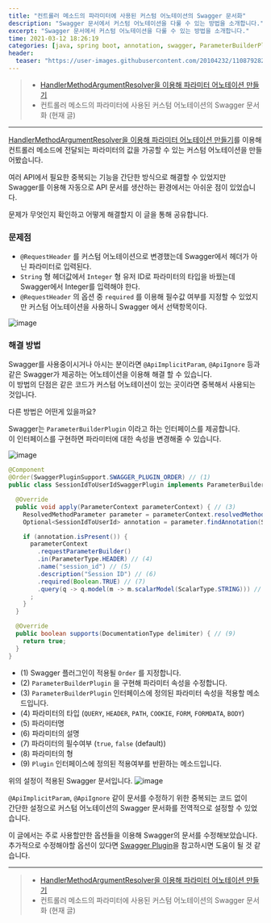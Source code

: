 ```yaml
---
title: "컨트롤러 메소드의 파라미터에 사용된 커스텀 어노테이션의 Swagger 문서화"
description: "Swagger 문서에서 커스텀 어노테이션을 다룰 수 있는 방법을 소개합니다."
excerpt: "Swagger 문서에서 커스텀 어노테이션을 다룰 수 있는 방법을 소개합니다."
time: 2021-03-12 18:26:19
categories: [java, spring boot, annotation, swagger, ParameterBuilderPlugin]
header:
  teaser: "https://user-images.githubusercontent.com/20104232/110879282-0cb03a00-8320-11eb-813d-52ec48d11177.png"
---
```


> - [HandlerMethodArgumentResolver을 이용해 파라미터 어노테이션 만들기](../MethodArgumentResolver)
> - 컨트롤러 메소드의 파라미터에 사용된 커스텀 어노테이션의 Swagger 문서화 (현재 글)

---

[HandlerMethodArgumentResolver을 이용해 파라미터 어노테이션 만들기](../MethodArgumentResolver)를 이용해  
컨트롤러 메소드에 전달되는 파라미터의 값을 가공할 수 있는 커스텀 어노테이션을 만들어봤습니다.

여러 API에서 필요한 중복되는 기능을 간단한 방식으로 해결할 수 있었지만  
Swagger를 이용해 자동으로 API 문서를 생산하는 환경에서는 아쉬운 점이 있었습니다.

문제가 무엇인지 확인하고 어떻게 해결할지 이 글을 통해 공유합니다.

### 문제점

- `@RequestHeader` 를 커스텀 어노테이션으로 변경했는데 Swagger에서 헤더가 아닌 파라미터로 입력된다.
- `String` 형 헤더값에서 `Integer` 형 유저 ID로 파라미터의 타입을 바꿨는데 Swagger에서 Integer를 입력해야 한다.
- `@RequestHeader` 의 옵션 중 `required` 를 이용해 필수값 여부를 지정할 수 있었지만 커스텀 어노테이션을 사용하니 Swagger 에서 선택항목이다.

![image](https://user-images.githubusercontent.com/20104232/110870822-90fac100-8310-11eb-902b-488d13977a10.png)

### 해결 방법

Swagger를 사용중이시거나 아시는 분이라면 `@ApiImplicitParam`, `@ApiIgnore` 등과 같은 Swagger가 제공하는 어노테이션을 이용해 해결 할 수 있습니다.  
이 방법의 단점은 같은 코드가 커스텀 어노테이션이 있는 곳이라면 중복해서 사용되는 것입니다.

다른 방법은 어떤게 있을까요?

Swagger는 `ParameterBuilderPlugin` 이라고 하는 인터페이스를 제공합니다.  
이 인터페이스를 구현하면 파라미터에 대한 속성을 변경해줄 수 있습니다.

![image](https://user-images.githubusercontent.com/20104232/110742564-f64fa300-8279-11eb-8540-47b133e16384.png)

```java
@Component
@Order(SwaggerPluginSupport.SWAGGER_PLUGIN_ORDER) // (1)
public class SessionIdToUserIdSwaggerPlugin implements ParameterBuilderPlugin { // (2)

  @Override
  public void apply(ParameterContext parameterContext) { // (3)
    ResolvedMethodParameter parameter = parameterContext.resolvedMethodParameter();
    Optional<SessionIdToUserId> annotation = parameter.findAnnotation(SessionIdToUserId.class);

    if (annotation.isPresent()) {
      parameterContext
        .requestParameterBuilder()
        .in(ParameterType.HEADER) // (4)
        .name("session_id") // (5)
        .description("Session ID") // (6)
        .required(Boolean.TRUE) // (7)
        .query(q -> q.model(m -> m.scalarModel(ScalarType.STRING))) // (8)
      ;
    }
  }

  @Override
  public boolean supports(DocumentationType delimiter) { // (9)
    return true;
  }
}
```

- (1) Swagger 플러그인이 적용될 `Order` 를 지정합니다.
- (2) `ParameterBuilderPlugin` 을 구현해 파라미터 속성을 수정합니다.
- (3) `ParameterBuilderPlugin` 인터페이스에 정의된 파라미터 속성을 적용할 메소드입니다.
- (4) 파라미터의 타입 (`QUERY`, `HEADER`, `PATH`, `COOKIE`, `FORM`, `FORMDATA`, `BODY`)
- (5) 파라미터명
- (6) 파라미터의 설명
- (7) 파라미터의 필수여부 (`true`, `false` (default))
- (8) 파라미터의 형
- (9) `Plugin` 인터페이스에 정의된 적용여부를 반환하는 메소드입니다.

위의 설정이 적용된 Swagger 문서입니다.
![image](https://user-images.githubusercontent.com/20104232/110876242-71689600-831a-11eb-8f3d-8df805cb2efd.png)

`@ApiImplicitParam`, `@ApiIgnore` 같이 문서를 수정하기 위한 중복되는 코드 없이  
간단한 설정으로 커스텀 어노테이션의 Swagger 문서화를 전역적으로 설정할 수 있었습니다.

이 글에서는 주로 사용할만한 옵션들을 이용해 Swagger의 문서를 수정해보았습니다.  
추가적으로 수정해야할 옵션이 있다면 [Swagger Plugin](https://springfox.github.io/springfox/docs/current/#steps-to-create-a-plugin)을 참고하시면 도움이 될 것 같습니다.

---

> - [HandlerMethodArgumentResolver을 이용해 파라미터 어노테이션 만들기](../MethodArgumentResolver)
> - 컨트롤러 메소드의 파라미터에 사용된 커스텀 어노테이션의 Swagger 문서화 (현재 글)
